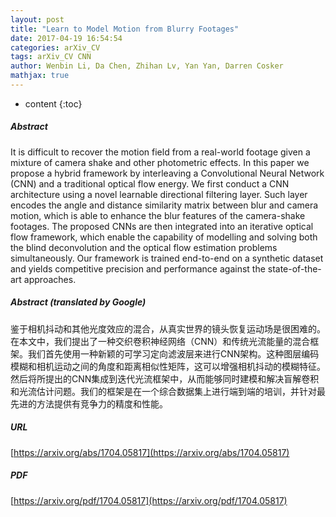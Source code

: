 ```yaml
---
layout: post
title: "Learn to Model Motion from Blurry Footages"
date: 2017-04-19 16:54:54
categories: arXiv_CV
tags: arXiv_CV CNN
author: Wenbin Li, Da Chen, Zhihan Lv, Yan Yan, Darren Cosker
mathjax: true
---
```


* content
{:toc}

##### Abstract
It is difficult to recover the motion field from a real-world footage given a mixture of camera shake and other photometric effects. In this paper we propose a hybrid framework by interleaving a Convolutional Neural Network (CNN) and a traditional optical flow energy. We first conduct a CNN architecture using a novel learnable directional filtering layer. Such layer encodes the angle and distance similarity matrix between blur and camera motion, which is able to enhance the blur features of the camera-shake footages. The proposed CNNs are then integrated into an iterative optical flow framework, which enable the capability of modelling and solving both the blind deconvolution and the optical flow estimation problems simultaneously. Our framework is trained end-to-end on a synthetic dataset and yields competitive precision and performance against the state-of-the-art approaches.

##### Abstract (translated by Google)
鉴于相机抖动和其他光度效应的混合，从真实世界的镜头恢复运动场是很困难的。在本文中，我们提出了一种交织卷积神经网络（CNN）和传统光流能量的混合框架。我们首先使用一种新颖的可学习定向滤波层来进行CNN架构。这种图层编码模糊和相机运动之间的角度和距离相似性矩阵，这可以增强相机抖动的模糊特征。然后将所提出的CNN集成到迭代光流框架中，从而能够同时建模和解决盲解卷积和光流估计问题。我们的框架是在一个综合数据集上进行端到端的培训，并针对最先进的方法提供有竞争力的精度和性能。

##### URL
[https://arxiv.org/abs/1704.05817](https://arxiv.org/abs/1704.05817)

##### PDF
[https://arxiv.org/pdf/1704.05817](https://arxiv.org/pdf/1704.05817)

